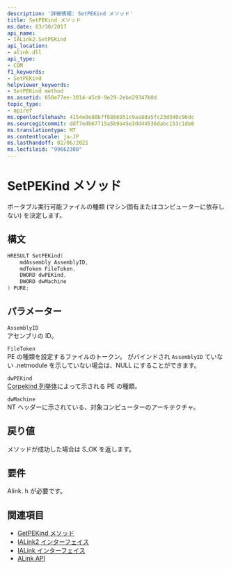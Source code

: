```yaml
---
description: '詳細情報: SetPEKind メソッド'
title: SetPEKind メソッド
ms.date: 03/30/2017
api_name:
- IALink2.SetPEKind
api_location:
- alink.dll
api_type:
- COM
f1_keywords:
- SetPEKind
helpviewer_keywords:
- SetPEKind method
ms.assetid: 050e77ee-3014-45c0-9e29-2ebe29347b0d
topic_type:
- apiref
ms.openlocfilehash: 4154e9e80b7f88b6951c9aa8da5fc23d340c96dc
ms.sourcegitcommit: ddf7edb67715a5b9a45e3dd44536dabc153c1de0
ms.translationtype: MT
ms.contentlocale: ja-JP
ms.lasthandoff: 02/06/2021
ms.locfileid: "99662300"
---
```

# <a name="setpekind-method"></a>SetPEKind メソッド

ポータブル実行可能ファイルの種類 (マシン固有またはコンピューターに依存しない) を決定します。  
  
## <a name="syntax"></a>構文  
  
```cpp  
HRESULT SetPEKind(  
    mdAssembly AssemblyID,  
    mdToken FileToken,  
    DWORD dwPEKind,  
    DWORD dwMachine  
) PURE;
```  
  
## <a name="parameters"></a>パラメーター  

 `AssemblyID`  
 アセンブリの ID。  
  
 `FileToken`  
 PE の種類を設定するファイルのトークン。 がバインドされ `AssemblyID` ていない .netmodule を示していない場合は、NULL にすることができます。  
  
 `dwPEKind`  
 [Corpekind 列挙体](../metadata/corpekind-enumeration.md)によって示される PE の種類。  
  
 `dwMachine`  
 NT ヘッダーに示されている、対象コンピューターのアーキテクチャ。  
  
## <a name="return-value"></a>戻り値  

 メソッドが成功した場合は S_OK を返します。  
  
## <a name="requirements"></a>要件  

 Alink. h が必要です。  
  
## <a name="see-also"></a>関連項目

- [GetPEKind メソッド](../metadata/imetadataimport2-getpekind-method.md)
- [IALink2 インターフェイス](ialink2-interface.md)
- [IALink インターフェイス](ialink-interface.md)
- [ALink API](index.md)
